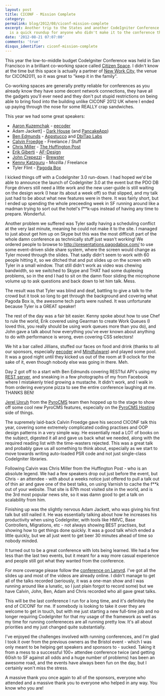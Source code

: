 ```yaml
---
layout: post
title: CICONF - Mission Complete
category: 
permalink: blog/2012/08/ciconf-mission-complete
excerpt: Another trip to the States and another CodeIgniter Conference complete. This
  is a quick roundup for anyone who didn't make it to the conference this year.
date: '2012-08-21 07:07:00'
comments: 'true'
disqus_identifier: ciconf-mission-complete
---
```


This year the low-to-middle budget CodeIgniter Conference was held in San Francisco in a brilliant co-working space called [Citizen Space](http://citizenspace.us/). I didn't know at the time but this space is actually a partner of [New Work City](http://nwc.co/), the venue for CICON2011, so it was great to "keep it in the family".

Co-working spaces are generally pretty reliable for conferences as you already know they have some decent network connections, they have all the gadgets you'll ever need and they don't put stupid restrictions on being able to bring food into the building unlike CICONF 2012 UK where I ended up paying through the nose for some REALLY crap sandwiches.

This year we had some great speakers:

* [Aaron Kuzemchak](http://kuzemchak.net) - [eecoder](http://eecoder.com/)
* Adam Jackett] - [Dark House](http://darkhouse.ca/) (and [PancakeApp](http://pancakeapp.com/))
* [Ben Edmunds](http://benedmunds.com/) - [Appstucco](http://appstucco.com/) and [DblTap Labs](http://dbltaplabs.com/)
* [Calvin Froedge](http://calvinfroedge.com/) - Freelance / Stuff
* [Chris Miller](http://ee99ee.com/) - [The Huffington Post](http://www.huffingtonpost.com)
* [Erik Giberti](http://twitter.com/giberti/) - [AF-Design](http://af-design.com)
* [John Crepezzi](http://seejohncode.com/) - [Brewster](https://www.brewster.com/)
* [Kenny Katzguru](http://codefury.net) - Mozilla / Freelance
* Tyler Flint - [Pagoda Box](http://pagodabox.com)

I kicked things off with a CodeIgniter 3.0 run-down. I had hoped we'd be able to announce the launch of CodeIgniter 3.0 at the event but the PDO DB Forge drivers still need a little work and the new user-guide is still waiting on the design work (I hear its about a week off) so that slipped, and my talk just had to be about what new features were in there. It was fairly short, but I ended up spending the whole preceeding week in SF running around like a madman trying to sort out the hotel's f**k-ups instead of having any time to prepare. Wonderful.

Another problem we suffered was Tyler sadly having a scheduling conflict at the very last minute, meaning he could not make it to the site. I managed to just about get him up on Skype but this was the most difficult part of the whole damn conference as technically stuff just wasn't working! We ordered people to browse to http://presentations.pagodabox.com/ to use some event-driven slide share system, where the screen would change as Tyler moved through the slides. That sadly didn't seem to work with 60 people hitting it, so we ditched that and put slides up on the screen with Tyler in a small window. That still didn't work as video was chewing bandwidth, so we switched to Skype and THAT had some duplexing problems, so in the end I had to sit on the damn floor sliding the microphone volume up to ask questions and back down to let him talk. Mess.

The result was that Tyler was blind and deaf, battling to give a talk to the crowd but it took so long to get through the background and covering what Pagoda Box is, the awesome tech parts were rushed. It was unfortunate because Tyler is a GREAT speaker!

The rest of the day was a fair bit easier. Kenny spoke about how to use Chef to rule the world, Erik covered using Gearman to create Work Queues (I loved this, you really should be using work queues more than you do), and John gave a talk about how everything you've ever known about anything to do with performance is wrong, even covering CSS selectors!

We hit a bar called Jillians, stuffed our faces on food and drink (thanks to all our sponsors, especially [eecoder](http://eecoder.com/) and [Mindfulware](mindfulware.com)) and played some pool. It was a good night until they kicked us out of the room at 9 oclock for the sake of it, even though nobody else was going in there. Meh.

Day 2 got off to a start with Ben Edmunds covering RESTful API's using my [REST server](http://github.com/philsturgeon/codeigniter-restserver), and sneaking in a few photographs of my from Facebook where I mistakenly tried growing a mustache. It didn't work, and I walk in from ordering everyone pizza to see the entire conference laughing at me. THANKS BEN!

[Jerel Unruh](http://unruhdesigns.com/) from the [PyroCMS](https://www.pyrocms.com/) team then hopped up to the stage to show off some cool new PyroCMS features, especially on the [PyroCMS Hosting](https://www.pyrocms.com/hosting) side of things.

The supremely laid-back Calvin Froedge gave his second CICONF talk this year, covering some extremely complicated coding practises and OOP design patterns in a very simple way. He essentially read a LOT of books on the subject, digested it all and gave us back what we needed, along with the required reading list with the time-wasters rejected. This was a great talk and probably gave us all something to think about, especially as we start to move towards writing auto-loaded PSR code and not just single-class CodeIgniter libraries.

Following Calvin was Chris Miller from the Huffington Post - who is an absolute legend. We had a few speakers drop out just before the event, but Chris - an attendee - with about a weeks notice just offered to pull a talk out of thin air and gave one of the best talks, on using Varnish to cache the f**k out of your website. That site is 87th most visited site in the world, and is the 3rd most popular news site, so it was damn good to get a talk on scalability from him.

Finishing up was the slightly nervous Adam Jackett, who was giving his first talk but still nailed it. He was essentially talking about how he increases his productivity when using CodeIgniter, with tools like HMVC, Base Controllers, Migrations, etc - not always showing BEST practises, but showing how to get things done quickly. It was a good talk which ended a little quickly, but we all just went to get beer 30 minutes ahead of time so nobody minded.

It turned out to be a great conference with lots being learned. We had a few less than the last two events, but it meant for a way more casual experience and people still got what they wanted from the conference.

For more coverage please follow the [conference on Lanyrd](http://lanyrd.com/2012/codeigniter-conference-us/). I've got all the slides up and most of the videos are already online. I didn't manage to get all of the talks recorded (seriously, it was a one-man show and I was running around like a lunatic, so I just plain forgot to record some) but we have Calvin, John, Ben, Adam and Chris recorded who all gave great talks. 

This will be the last conference I run for a long time, and it's definitely the end of CICONF for me. If somebody is looking to take it over they are welcome to get in touch, but with me just starting a new full-time job and no longer requiring CodeIgniter for that my usage of the framework as well as my time for running confereneces are all running pretty low. It's all about priorities and my just changed quite substantially.

I've enjoyed the challenges involved with running conferences, and I'm glad I took it over from the previous owners as the Bristol event - which I was only meant to be helping get speakers and sponsors to - sucked. Taking it from a mess to a successful 100+ attendee conference twice (and getting 60ish to SF against all odds and a huge number of problems) has been an awesome road, and the events have always been fun on the day, but I certainly won't miss the stress.

A massive thank you once again to all of the sponsors, everyone who attended and a massive thank you to everyone who helped in any way. You know who you are!